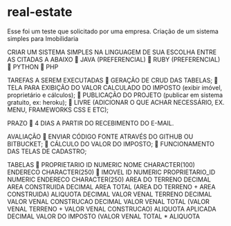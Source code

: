 # real-estate
Esse foi um teste que solicitado por uma empresa.
Criação de um sistema simples para Imobilidaria

CRIAR UM SISTEMA SIMPLES NA LINGUAGEM DE SUA ESCOLHA ENTRE AS CITADAS A ABAIXO
 JAVA (PREFERENCIAL)
 RUBY (PREFERENCIAL)
 PYTHON
 PHP

TAREFAS A SEREM EXECUTADAS
 GERAÇÃO DE CRUD DAS TABELAS;
 TELA PARA EXIBIÇÃO DO VALOR CALCULADO DO IMPOSTO (exibir imóvel, proprietário e cálculos);
 PUBLICAÇÃO DO PROJETO (publicar em sistema gratuito, ex: heroku);
 LIVRE (ADICIONAR O QUE ACHAR NECESSÁRIO, EX. MENU, FRAMEWORKS CSS E ETC);

PRAZO
 4 DIAS A PARTIR DO RECEBIMENTO DO E-MAIL.

AVALIAÇÃO
 ENVIAR CÓDIGO FONTE ATRAVÉS DO GITHUB OU BITBUCKET;
 CÁLCULO DO VALOR DO IMPOSTO;
 FUNCIONAMENTO DAS TELAS DE CADASTRO;

TABELAS
 PROPRIETARIO
ID NUMERIC
NOME CHARACTER(100)
ENDERECO CHARACTER(250)
 IMOVEL
ID NUMERIC
PROPRIETARIO_ID NUMERIC
ENDERECO CHARACTER(250)
AREA DO TERRENO DECIMAL
AREA CONSTRUIDA DECIMAL
AREA TOTAL (AREA DO TERRENO + AREA CONSTRUIDA)
ALIQUOTA DECIMAL
VALOR VENAL TERRENO DECIMAL
VALOR VENAL CONSTRUCAO DECIMAL
VALOR VENAL TOTAL (VALOR VENAL TERRENO + VALOR
VENAL CONSTRUCAO)
ALIQUOTA APLICADA DECIMAL
VALOR DO IMPOSTO (VALOR VENAL TOTAL * ALIQUOTA
